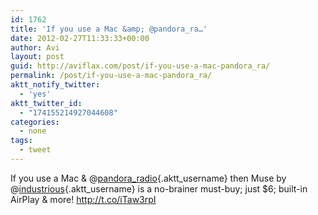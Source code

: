 ```yaml
---
id: 1762
title: 'If you use a Mac &amp; @pandora_ra…'
date: 2012-02-27T11:33:33+00:00
author: Avi
layout: post
guid: http://aviflax.com/post/if-you-use-a-mac-pandora_ra/
permalink: /post/if-you-use-a-mac-pandora_ra/
aktt_notify_twitter:
  - 'yes'
aktt_twitter_id:
  - "174155214927044608"
categories:
  - none
tags:
  - tweet
---
```

If you use a Mac & @[pandora_radio](http://twitter.com/pandora_radio){.aktt_username} then Muse by @[industrious](http://twitter.com/industrious){.aktt_username} is a no-brainer must-buy; just $6; built-in AirPlay & more! <a href="http://t.co/iTaw3rpI" rel="nofollow">http://t.co/iTaw3rpI</a>